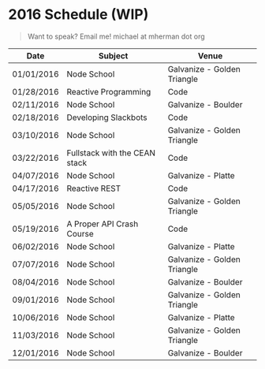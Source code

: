 # 2016 Schedule (WIP)

> Want to speak? Email me! michael at mherman dot org

|    Date    | Subject              | Venue                       |
|------------|----------------------|-----------------------------|
| 01/01/2016 | Node School          | Galvanize - Golden Triangle |
| 01/28/2016 | Reactive Programming | Code                        |
| 02/11/2016 | Node School          | Galvanize - Boulder         |
| 02/18/2016 | Developing Slackbots | Code                        |
| 03/10/2016 | Node School          | Galvanize - Golden Triangle |
| 03/22/2016 | Fullstack with the CEAN stack | Code               |
| 04/07/2016 | Node School          | Galvanize - Platte          |
| 04/17/2016 | Reactive REST        | Code                        |
| 05/05/2016 | Node School          | Galvanize - Golden Triangle |
| 05/19/2016 | A Proper API Crash Course | Code                   |
| 06/02/2016 | Node School          | Galvanize - Platte          |
| 07/07/2016 | Node School          | Galvanize - Golden Triangle |
| 08/04/2016 | Node School          | Galvanize - Boulder         |
| 09/01/2016 | Node School          | Galvanize - Golden Triangle |
| 10/06/2016 | Node School          | Galvanize - Platte          |
| 11/03/2016 | Node School          | Galvanize - Golden Triangle |
| 12/01/2016 | Node School          | Galvanize - Boulder         |